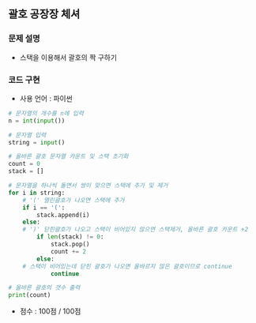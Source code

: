 ## 괄호 공장장 체셔

### 문제 설명

- 스택을 이용해서 괄호의 짝 구하기<br>

### 코드 구현

- 사용 언어 : 파이썬

```python
# 문자열의 개수를 n에 입력
n = int(input())

# 문자열 입력
string = input()

# 올바른 괄호 문자열 카운트 및 스택 초기화
count = 0
stack = []

# 문자열을 하나씩 돌면서 쌍이 맞으면 스택에 추가 및 제거
for i in string:
    # '(' 열린괄호가 나오면 스택에 추가
    if i == '(':
        stack.append(i)
    else:
    # ')' 닫힌괄호가 나오고 스택이 비어있지 않으면 스택제거, 올바른 괄호 카운트 +2
        if len(stack) != 0:
            stack.pop()
            count += 2
        else:
    # 스택이 비어있는데 닫힌 괄호가 나오면 올바르지 않은 괄호이므로 continue
            continue

# 올바른 괄호의 갯수 출력
print(count)


```

- 점수 : 100점 / 100점
